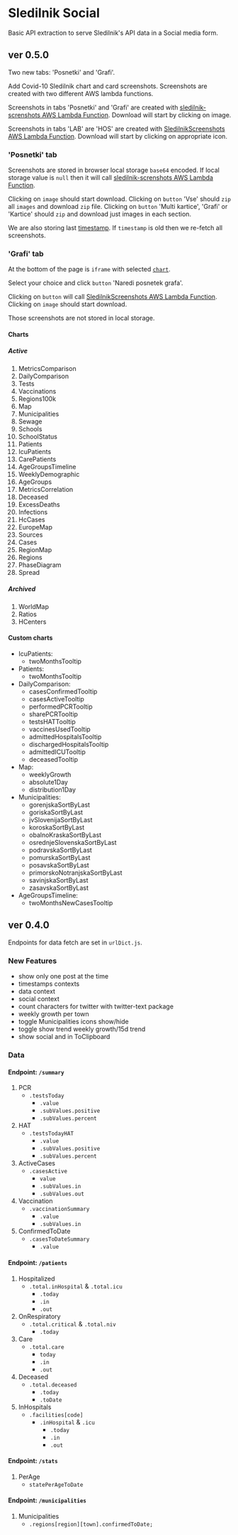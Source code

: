 # Sledilnik Social

Basic API extraction to serve Sledilnik's API data in a Social media form.

## ver 0.5.0

Two new tabs: 'Posnetki' and 'Grafi'.

Add Covid-10 Sledilnik chart and card screenshots.
Screenshots are created with two different AWS lambda functions.

Screenshots in tabs 'Posnetki' and 'Grafi' are created with [sledilnik-screnshots AWS Lambda Function](https://github.com/jalezi/sledilnik-screenshots). Download will start by clicking on image.

Screenshots in tabs 'LAB' are 'HOS' are created with [SledilnikScreenshots AWS Lambda Function](https://github.com/VesterDe/SledilnikScreenshots). Download will start by clicking on appropriate icon.

### 'Posnetki' tab

Screenshots are stored in browser local storage `base64` encoded. If local storage value is `null` then it will call [sledilnik-screnshots AWS Lambda Function](https://github.com/jalezi/sledilnik-screenshots).

Clicking on `image` should start download.
Clicking on `button` 'Vse' should `zip` all `images` and download `zip` file.
Clicking on `button` 'Multi kartice', 'Grafi' or 'Kartice' should `zip` and download just images in each section.

We are also storing last [timestamp](https://github.com/sledilnik/data/blob/master/csv/stats.csv.timestamp). If `timestamp` is old then we re-fetch all screenshots.

### 'Grafi' tab

At the bottom of the page is `iframe` with selected [`chart`](https://github.com/sledilnik/website/blob/master/examples/README.md).

Select your choice and click `button` 'Naredi posnetek grafa'.

Clicking on `button` will call [SledilnikScreenshots AWS Lambda Function](https://github.com/VesterDe/SledilnikScreenshots). Clicking on `image` should start download.

Those screenshots are not stored in local storage.

#### Charts

##### Active

1. MetricsComparison
2. DailyComparison
3. Tests
4. Vaccinations
5. Regions100k
6. Map
7. Municipalities
8. Sewage
9. Schools
10. SchoolStatus
11. Patients
12. IcuPatients
13. CarePatients
14. AgeGroupsTimeline
15. WeeklyDemographic
16. AgeGroups
17. MetricsCorrelation
18. Deceased
19. ExcessDeaths
20. Infections
21. HcCases
22. EuropeMap
23. Sources
24. Cases
25. RegionMap
26. Regions
27. PhaseDiagram
28. Spread

##### Archived

1. WorldMap
2. Ratios
3. HCenters

#### Custom charts

- IcuPatients:
  - twoMonthsTooltip
- Patients:
  - twoMonthsTooltip
- DailyComparison:
  - casesConfirmedTooltip
  - casesActiveTooltip
  - performedPCRTooltip
  - sharePCRTooltip
  - testsHATTooltip
  - vaccinesUsedTooltip
  - admittedHospitalsTooltip
  - dischargedHospitalsTooltip
  - admittedICUTooltip
  - deceasedTooltip
- Map:
  - weeklyGrowth
  - absolute1Day
  - distribution1Day
- Municipalities:
  - gorenjskaSortByLast
  - goriskaSortByLast
  - jvSlovenijaSortByLast
  - koroskaSortByLast
  - obalnoKraskaSortByLast
  - osrednjeSlovenskaSortByLast
  - podravskaSortByLast
  - pomurskaSortByLast
  - posavskaSortByLast
  - primorskoNotranjskaSortByLast
  - savinjskaSortByLast
  - zasavskaSortByLast
- AgeGroupsTimeline:
  - twoMonthsNewCasesTooltip

## ver 0.4.0

Endpoints for data fetch are set in `urlDict.js`.

### New Features

- show only one post at the time
- timestamps contexts
- data context
- social context
- count characters for twitter with twitter-text package
- weekly growth per town
- toggle Municipalities icons show/hide
- toggle show trend weekly growth/15d trend
- show social and in ToClipboard

### Data

#### Endpoint: `/summary`

1. PCR
   - `.testsToday`
     - `.value`
     - `.subValues.positive`
     - `.subValues.percent`
2. HAT
   - `.testsTodayHAT`
     - `.value`
     - `.subValues.positive`
     - `.subValues.percent`
3. ActiveCases
   - `.casesActive`
     - `value`
     - `.subValues.in`
     - `.subValues.out`
4. Vaccination
   - `.vaccinationSummary`
     - `.value`
     - `.subValues.in`
5. ConfirmedToDate
   - `.casesToDateSummary`
     - `.value`

#### Endpoint: `/patients`

1. Hospitalized
   - `.total.inHospital` & `.total.icu`
     - `.today`
     - `.in`
     - `.out`
2. OnRespiratory
   - `.total.critical` & `.total.niv`
     - `.today`
3. Care
   - `.total.care`
     - `today`
     - `.in`
     - `.out`
4. Deceased
   - `.total.deceased`
     - `.today`
     - `.toDate`
5. InHospitals
   - `.facilities[code]`
     - `.inHospital` & `.icu`
       - `.today`
       - `.in`
       - `.out`

#### Endpoint: `/stats`

1. PerAge
   - `statePerAgeToDate`

#### Endpoint: `/municipalities`

1. Municipalities
   - `.regions[region][town].confirmedToDate;`
